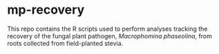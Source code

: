 # mp-recovery

This repo contains the R scripts used to perform analyses tracking the recovery of the fungal plant pathogen, <em>Macrophomina phaseolina</em>, from roots collected from field-planted stevia.
